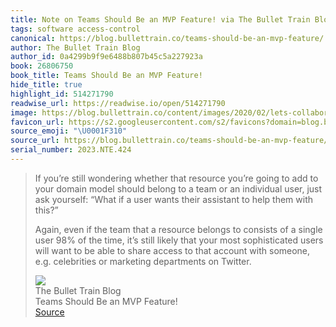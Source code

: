 ```yaml
---
title: Note on Teams Should Be an MVP Feature! via The Bullet Train Blog
tags: software access-control
canonical: https://blog.bullettrain.co/teams-should-be-an-mvp-feature/
author: The Bullet Train Blog
author_id: 0a4299b9f9e6488b807b45c5a227923a
book: 26806750
book_title: Teams Should Be an MVP Feature!
hide_title: true
highlight_id: 514271790
readwise_url: https://readwise.io/open/514271790
image: https://blog.bullettrain.co/content/images/2020/02/lets-collaborate.jpg
favicon_url: https://s2.googleusercontent.com/s2/favicons?domain=blog.bullettrain.co
source_emoji: "\U0001F310"
source_url: https://blog.bullettrain.co/teams-should-be-an-mvp-feature/#:~:text=If%20you%E2%80%99re%20still,departments%20on%20Twitter.
serial_number: 2023.NTE.424
---
```

> If you’re still wondering whether that resource you’re going to add to your domain model should belong to a team or an individual user, just ask yourself: “What if a user wants their assistant to help them with this?”
> 
> Again, even if the team that a resource belongs to consists of a single user 98% of the time, it’s still likely that your most sophisticated users will want to be able to share access to that account with someone, e.g. celebrities or marketing departments on Twitter.
> <div class="quoteback-footer"><div class="quoteback-avatar"><img class="mini-favicon" src="https://s2.googleusercontent.com/s2/favicons?domain=blog.bullettrain.co"></div><div class="quoteback-metadata"><div class="metadata-inner"><span style="display:none">FROM:</span><div aria-label="The Bullet Train Blog" class="quoteback-author"> The Bullet Train Blog</div><div aria-label="Teams Should Be an MVP Feature!" class="quoteback-title"> Teams Should Be an MVP Feature!</div></div></div><div class="quoteback-backlink"><a target="_blank" aria-label="go to the full text of this quotation" rel="noopener" href="https://blog.bullettrain.co/teams-should-be-an-mvp-feature/#:~:text=If%20you%E2%80%99re%20still,departments%20on%20Twitter." class="quoteback-arrow"> Source</a></div></div>